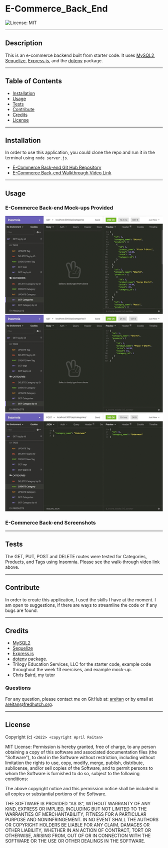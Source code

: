 # E-Commerce_Back_End

![License: MIT](https://img.shields.io/badge/License-MIT-yellow.svg)

---
## Description

This is an e-commerce backend built from starter code. It uses [MySQL2](https://www.npmjs.com/package/mysql2), [Sequelize](https://www.npmjs.com/package/sequelize), [Express.js](https://www.npmjs.com/package/express), and the [dotenv](https://www.npmjs.com/package/dotenv) package.
  

---
## Table of Contents

  - [Installation](#installation)
  - [Usage](#usage)
  - [Tests](#tests)
  - [Contribute](#contribute)
  - [Credits](#credits)
  - [License](#license)


---
## Installation

In order to use this application, you could clone the repo and run it in the terminal using ```node server.js```.

- [E-Commerce Back-end Git Hub Repository](https://github.com/areitan/E-Commerce_Back_End)
- [E-Commerce Back-end Walkthrough Video Link](*******)


---
## Usage




### E-Commerce Back-end Mock-ups Provided
![E-Commerce Back-end Mock-up 1](/assets/13-orm-homework-demo-01.gif)
![E-Commerce Back-end Mock-up 1](/assets/13-orm-homework-demo-02.gif)
![E-Commerce Back-end Mock-up 1](/assets/13-orm-homework-demo-03.gif)

### E-Commerce Back-end Screenshots

---
## Tests

The GET, PUT, POST and DELETE routes were tested for Categories, Products, and Tags using Insomnia. Please see the walk-through video link above.

--- 
## Contribute

In order to create this application, I used the skills I have at the moment. I am open to suggestions, if there are ways to streamline the code or if any bugs are found.

---
## Credits

- [MySQL2](https://www.npmjs.com/package/mysql2)
- [Sequelize](https://www.npmjs.com/package/sequelize)
- [Express.js](https://www.npmjs.com/package/express)
- [dotenv](https://www.npmjs.com/package/dotenv) package.
- Trilogy Education Services, LLC for the starter code, example code throughout the week 13 exercises, and example mock-up.
- Chris Baird, my tutor


### Questions

For any question, please contact me on GitHub at: [areitan](https://github.com/areitan) or by email at <areitan@fredhutch.org>.

---

## License

Copyright (c) ```<2022> <copyright April Reitan>```

MIT License:
Permission is hereby granted, free of charge, to any person obtaining a copy
of this software and associated documentation files (the "Software"), to deal
in the Software without restriction, including without limitation the rights
to use, copy, modify, merge, publish, distribute, sublicense, and/or sell
copies of the Software, and to permit persons to whom the Software is
furnished to do so, subject to the following conditions:

The above copyright notice and this permission notice shall be included in all
copies or substantial portions of the Software.

THE SOFTWARE IS PROVIDED "AS IS", WITHOUT WARRANTY OF ANY KIND, EXPRESS OR
IMPLIED, INCLUDING BUT NOT LIMITED TO THE WARRANTIES OF MERCHANTABILITY,
FITNESS FOR A PARTICULAR PURPOSE AND NONINFRINGEMENT. IN NO EVENT SHALL THE
AUTHORS OR COPYRIGHT HOLDERS BE LIABLE FOR ANY CLAIM, DAMAGES OR OTHER
LIABILITY, WHETHER IN AN ACTION OF CONTRACT, TORT OR OTHERWISE, ARISING FROM,
OUT OF OR IN CONNECTION WITH THE SOFTWARE OR THE USE OR OTHER DEALINGS IN THE
SOFTWARE.